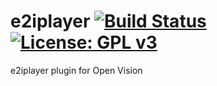 e2iplayer [![Build Status](https://travis-ci.org/persianpros/e2iplayer.svg?branch=master)](https://travis-ci.org/persianpros/e2iplayer) [![License: GPL v3](https://img.shields.io/badge/License-GPLv3-blue.svg)](https://www.gnu.org/licenses/gpl-3.0)
=========
e2iplayer plugin for Open Vision
